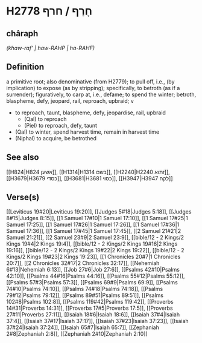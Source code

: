 # H2778 חָרַף / חרף

## châraph

_(khaw-raf' | haw-RAHP | ha-RAHF)_

## Definition

a primitive root; also denominative (from H2779); to pull off, i.e., (by implication) to expose (as by stripping); specifically, to betroth (as if a surrender); figuratively, to carp at, i.e., defame; to spend the winter; betroth, blaspheme, defy, jeopard, rail, reproach, upbraid; v

- to reproach, taunt, blaspheme, defy, jeopardise, rail, upbraid
  - (Qal) to reproach
  - (Piel) to reproach, defy, taunt
- (Qal) to winter, spend harvest time, remain in harvest time
- (Niphal) to acquire, be betrothed

## See also

[[H824|H824 אשען]], [[H1314|H1314 בשם]], [[H2240|H2240 זתוא]], [[H3679|H3679 כסדי]], [[H3681|H3681 כסוי]], [[H3947|H3947 לקח]]

## Verse(s)

[[Leviticus 19#20|Leviticus 19:20]], [[Judges 5#18|Judges 5:18]], [[Judges 8#15|Judges 8:15]], [[1 Samuel 17#10|1 Samuel 17:10]], [[1 Samuel 17#25|1 Samuel 17:25]], [[1 Samuel 17#26|1 Samuel 17:26]], [[1 Samuel 17#36|1 Samuel 17:36]], [[1 Samuel 17#45|1 Samuel 17:45]], [[2 Samuel 21#21|2 Samuel 21:21]], [[2 Samuel 23#9|2 Samuel 23:9]], [[bible/12 - 2 Kings/2 Kings 19#4|2 Kings 19:4]], [[bible/12 - 2 Kings/2 Kings 19#16|2 Kings 19:16]], [[bible/12 - 2 Kings/2 Kings 19#22|2 Kings 19:22]], [[bible/12 - 2 Kings/2 Kings 19#23|2 Kings 19:23]], [[1 Chronicles 20#7|1 Chronicles 20:7]], [[2 Chronicles 32#17|2 Chronicles 32:17]], [[Nehemiah 6#13|Nehemiah 6:13]], [[Job 27#6|Job 27:6]], [[Psalms 42#10|Psalms 42:10]], [[Psalms 44#16|Psalms 44:16]], [[Psalms 55#12|Psalms 55:12]], [[Psalms 57#3|Psalms 57:3]], [[Psalms 69#9|Psalms 69:9]], [[Psalms 74#10|Psalms 74:10]], [[Psalms 74#18|Psalms 74:18]], [[Psalms 79#12|Psalms 79:12]], [[Psalms 89#51|Psalms 89:51]], [[Psalms 102#8|Psalms 102:8]], [[Psalms 119#42|Psalms 119:42]], [[Proverbs 14#31|Proverbs 14:31]], [[Proverbs 17#5|Proverbs 17:5]], [[Proverbs 27#11|Proverbs 27:11]], [[Isaiah 18#6|Isaiah 18:6]], [[Isaiah 37#4|Isaiah 37:4]], [[Isaiah 37#17|Isaiah 37:17]], [[Isaiah 37#23|Isaiah 37:23]], [[Isaiah 37#24|Isaiah 37:24]], [[Isaiah 65#7|Isaiah 65:7]], [[Zephaniah 2#8|Zephaniah 2:8]], [[Zephaniah 2#10|Zephaniah 2:10]]